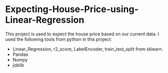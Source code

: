 # Expecting-House-Price-using-Linear-Regression

This project is used to expect the house price based on our current data. I used the following tools from python in this project:
-  Linear_Regression, r2_score, LabelEncoder, train_test_split from sklearn.
-  Pandas
-  Numpy
-  joblib
